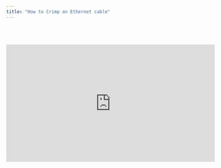 ```yaml
---
title: "How to Crimp an Ethernet cable"
---
```


<br>
<br>
<br>



<iframe width="560" height="315" src="https://www.youtube-nocookie.com/embed/kmgBMfAoycU?controls=0" frameborder="0" allow="accelerometer; autoplay; encrypted-media; gyroscope; picture-in-picture" allowfullscreen></iframe>